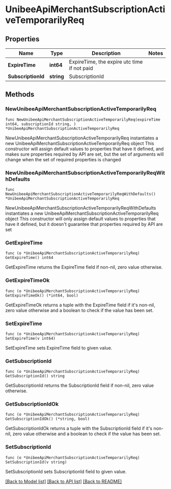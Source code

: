 # UnibeeApiMerchantSubscriptionActiveTemporarilyReq

## Properties

Name | Type | Description | Notes
------------ | ------------- | ------------- | -------------
**ExpireTime** | **int64** | ExpireTime, the expire utc time if not paid | 
**SubscriptionId** | **string** | SubscriptionId | 

## Methods

### NewUnibeeApiMerchantSubscriptionActiveTemporarilyReq

`func NewUnibeeApiMerchantSubscriptionActiveTemporarilyReq(expireTime int64, subscriptionId string, ) *UnibeeApiMerchantSubscriptionActiveTemporarilyReq`

NewUnibeeApiMerchantSubscriptionActiveTemporarilyReq instantiates a new UnibeeApiMerchantSubscriptionActiveTemporarilyReq object
This constructor will assign default values to properties that have it defined,
and makes sure properties required by API are set, but the set of arguments
will change when the set of required properties is changed

### NewUnibeeApiMerchantSubscriptionActiveTemporarilyReqWithDefaults

`func NewUnibeeApiMerchantSubscriptionActiveTemporarilyReqWithDefaults() *UnibeeApiMerchantSubscriptionActiveTemporarilyReq`

NewUnibeeApiMerchantSubscriptionActiveTemporarilyReqWithDefaults instantiates a new UnibeeApiMerchantSubscriptionActiveTemporarilyReq object
This constructor will only assign default values to properties that have it defined,
but it doesn't guarantee that properties required by API are set

### GetExpireTime

`func (o *UnibeeApiMerchantSubscriptionActiveTemporarilyReq) GetExpireTime() int64`

GetExpireTime returns the ExpireTime field if non-nil, zero value otherwise.

### GetExpireTimeOk

`func (o *UnibeeApiMerchantSubscriptionActiveTemporarilyReq) GetExpireTimeOk() (*int64, bool)`

GetExpireTimeOk returns a tuple with the ExpireTime field if it's non-nil, zero value otherwise
and a boolean to check if the value has been set.

### SetExpireTime

`func (o *UnibeeApiMerchantSubscriptionActiveTemporarilyReq) SetExpireTime(v int64)`

SetExpireTime sets ExpireTime field to given value.


### GetSubscriptionId

`func (o *UnibeeApiMerchantSubscriptionActiveTemporarilyReq) GetSubscriptionId() string`

GetSubscriptionId returns the SubscriptionId field if non-nil, zero value otherwise.

### GetSubscriptionIdOk

`func (o *UnibeeApiMerchantSubscriptionActiveTemporarilyReq) GetSubscriptionIdOk() (*string, bool)`

GetSubscriptionIdOk returns a tuple with the SubscriptionId field if it's non-nil, zero value otherwise
and a boolean to check if the value has been set.

### SetSubscriptionId

`func (o *UnibeeApiMerchantSubscriptionActiveTemporarilyReq) SetSubscriptionId(v string)`

SetSubscriptionId sets SubscriptionId field to given value.



[[Back to Model list]](../README.md#documentation-for-models) [[Back to API list]](../README.md#documentation-for-api-endpoints) [[Back to README]](../README.md)


